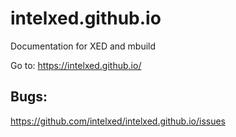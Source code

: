# intelxed.github.io
Documentation for XED and mbuild

Go to: https://intelxed.github.io/


## Bugs:
https://github.com/intelxed/intelxed.github.io/issues
